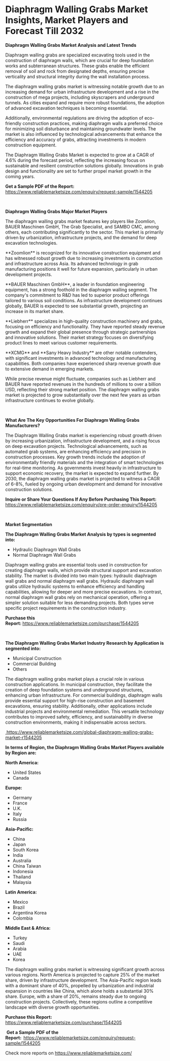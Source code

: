<p><h1>Diaphragm Walling Grabs Market Insights, Market Players and Forecast Till 2032</h1></p><p><strong>Diaphragm Walling Grabs Market Analysis and Latest Trends</strong></p>
<p><p>Diaphragm walling grabs are specialized excavating tools used in the construction of diaphragm walls, which are crucial for deep foundation works and subterranean structures. These grabs enable the efficient removal of soil and rock from designated depths, ensuring precise verticality and structural integrity during the wall installation process.</p><p>The diaphragm walling grabs market is witnessing notable growth due to an increasing demand for urban infrastructure development and a rise in the construction of mega projects, including skyscrapers and underground tunnels. As cities expand and require more robust foundations, the adoption of advanced excavation techniques is becoming essential. </p><p>Additionally, environmental regulations are driving the adoption of eco-friendly construction practices, making diaphragm walls a preferred choice for minimizing soil disturbance and maintaining groundwater levels. The market is also influenced by technological advancements that enhance the efficiency and accuracy of grabs, attracting investments in modern construction equipment.</p><p>The Diaphragm Walling Grabs Market is expected to grow at a CAGR of 4.6% during the forecast period, reflecting the increasing focus on sustainable and resilient construction solutions globally. Innovations in grab design and functionality are set to further propel market growth in the coming years.</p></p>
<p><strong>Get a Sample PDF of the Report:&nbsp;</strong> <a href="https://www.reliablemarketsize.com/enquiry/request-sample/1544205?utm_campaign=3351&utm_medium=2&utm_source=Github&utm_content=ia&utm_term=11042025&utm_id=diaphragm-walling-grabs">https://www.reliablemarketsize.com/enquiry/request-sample/1544205</a></p>
<p>&nbsp;</p>
<p><strong>Diaphragm Walling Grabs Major Market Players</strong></p>
<p><p>The diaphragm walling grabs market features key players like Zoomlion, BAUER Maschinen GmbH, The Grab Specialist, and SAMBO CMC, among others, each contributing significantly to the sector. This market is primarily driven by urbanization, infrastructure projects, and the demand for deep excavation technologies.</p><p>**Zoomlion** is recognized for its innovative construction equipment and has witnessed robust growth due to increasing investments in construction and infrastructure across Asia. Its advanced technology in grab manufacturing positions it well for future expansion, particularly in urban development projects.</p><p>**BAUER Maschinen GmbH**, a leader in foundation engineering equipment, has a strong foothold in the diaphragm walling segment. The company's commitment to R&D has led to superior product offerings tailored to various soil conditions. As infrastructure development continues globally, BAUER is expected to see substantial growth, projecting an increase in its market share.</p><p>**Liebherr** specializes in high-quality construction machinery and grabs, focusing on efficiency and functionality. They have reported steady revenue growth and expand their global presence through strategic partnerships and innovative solutions. Their market strategy focuses on diversifying product lines to meet various customer requirements.</p><p>**XCMG** and **Sany Heavy Industry** are other notable contenders, with significant investments in advanced technology and manufacturing capabilities. Both companies have experienced sharp revenue growth due to extensive demand in emerging markets.</p><p>While precise revenue might fluctuate, companies such as Liebherr and BAUER have reported revenues in the hundreds of millions to over a billion USD, reflecting their strong market position. The diaphragm walling grabs market is projected to grow substantially over the next few years as urban infrastructure continues to evolve globally.</p></p>
<p>&nbsp;</p>
<p><strong>What Are The Key Opportunities For Diaphragm Walling Grabs Manufacturers?</strong></p>
<p><p>The Diaphragm Walling Grabs market is experiencing robust growth driven by increasing urbanization, infrastructure development, and a rising focus on deep excavation projects. Technological advancements, such as automated grab systems, are enhancing efficiency and precision in construction processes. Key growth trends include the adoption of environmentally friendly materials and the integration of smart technologies for real-time monitoring. As governments invest heavily in infrastructure to support economic recovery, the market is expected to expand further. By 2030, the diaphragm walling grabs market is projected to witness a CAGR of 6-8%, fueled by ongoing urban development and demand for innovative construction solutions.</p></p>
<p><strong>Inquire or Share Your Questions If Any Before Purchasing This Report:</strong> <a href="https://www.reliablemarketsize.com/enquiry/pre-order-enquiry/1544205?utm_campaign=3351&utm_medium=2&utm_source=Github&utm_content=ia&utm_term=11042025&utm_id=diaphragm-walling-grabs">https://www.reliablemarketsize.com/enquiry/pre-order-enquiry/1544205</a></p>
<p>&nbsp;</p>
<p><strong>Market Segmentation</strong></p>
<p><strong>The Diaphragm Walling Grabs Market Analysis by types is segmented into:</strong></p>
<p><ul><li>Hydraulic Diaphragm Wall Grabs</li><li>Normal Diaphragm Wall Grabs</li></ul></p>
<p><p>Diaphragm walling grabs are essential tools used in construction for creating diaphragm walls, which provide structural support and excavation stability. The market is divided into two main types: hydraulic diaphragm wall grabs and normal diaphragm wall grabs. Hydraulic diaphragm wall grabs utilize hydraulic systems to enhance efficiency and handling capabilities, allowing for deeper and more precise excavations. In contrast, normal diaphragm wall grabs rely on mechanical operation, offering a simpler solution suitable for less demanding projects. Both types serve specific project requirements in the construction industry.</p></p>
<p><strong>Purchase this Report:&nbsp;</strong><a href="https://www.reliablemarketsize.com/purchase/1544205?utm_campaign=3351&utm_medium=2&utm_source=Github&utm_content=ia&utm_term=11042025&utm_id=diaphragm-walling-grabs">https://www.reliablemarketsize.com/purchase/1544205</a></p>
<p>&nbsp;</p>
<p><strong>The Diaphragm Walling Grabs Market Industry Research by Application is segmented into:</strong></p>
<p><ul><li>Municipal Construction</li><li>Commercial Building</li><li>Others</li></ul></p>
<p><p>The diaphragm walling grabs market plays a crucial role in various construction applications. In municipal construction, they facilitate the creation of deep foundation systems and underground structures, enhancing urban infrastructure. For commercial buildings, diaphragm walls provide essential support for high-rise construction and basement excavations, ensuring stability. Additionally, other applications include industrial projects and environmental remediation. This versatile technology contributes to improved safety, efficiency, and sustainability in diverse construction environments, making it indispensable across sectors.</p></p>
<p><a href="https://www.reliablemarketsize.com/global-diaphragm-walling-grabs-market-r1544205?utm_campaign=3351&utm_medium=2&utm_source=Github&utm_content=ia&utm_term=11042025&utm_id=diaphragm-walling-grabs">&nbsp;https://www.reliablemarketsize.com/global-diaphragm-walling-grabs-market-r1544205</a></p>
<p><strong>In terms of Region, the Diaphragm Walling Grabs Market Players available by Region are:</strong></p>
<p>
    <p> <strong> North America: </strong>
        <ul>
            <li>United States</li>
            <li>Canada</li>
        </ul>
        </p> 
    <p> <strong> Europe: </strong>
        <ul>
            <li>Germany</li>
            <li>France</li>
            <li>U.K.</li>
            <li>Italy</li>
            <li>Russia</li>
        </ul>
        </p> 
    <p> <strong> Asia-Pacific: </strong>
        <ul>
            <li>China</li>
            <li>Japan</li>
            <li>South Korea</li>
            <li>India</li>
            <li>Australia</li>
            <li>China Taiwan</li>
            <li>Indonesia</li>
            <li>Thailand</li>
            <li>Malaysia</li>
        </ul>
        </p> 
    <p> <strong> Latin America: </strong>
        <ul>
            <li>Mexico</li>
            <li>Brazil</li>
            <li>Argentina Korea</li>
            <li>Colombia</li>
        </ul>
        </p> 
    <p> <strong> Middle East & Africa: </strong>
        <ul>
            <li>Turkey</li>
            <li>Saudi</li>
            <li>Arabia</li>
            <li>UAE</li>
            <li>Korea</li>
        </ul>
    </p>
    </p>
<p><p>The diaphragm walling grabs market is witnessing significant growth across various regions. North America is projected to capture 25% of the market share, driven by infrastructure development. The Asia-Pacific region leads with a dominant share of 40%, propelled by urbanization and industrial expansion in countries like China, which alone holds a substantial 30% share. Europe, with a share of 20%, remains steady due to ongoing construction projects. Collectively, these regions outline a competitive landscape with diverse growth opportunities.</p></p>
<p><strong>Purchase this Report: </strong><a href="https://www.reliablemarketsize.com/purchase/1544205?utm_campaign=3351&utm_medium=2&utm_source=Github&utm_content=ia&utm_term=11042025&utm_id=diaphragm-walling-grabs">https://www.reliablemarketsize.com/purchase/1544205</a></p>
<p>&nbsp;<strong>Get a Sample PDF of the Report:&nbsp;&nbsp;</strong><a href="https://www.reliablemarketsize.com/enquiry/request-sample/1544205?utm_campaign=3351&utm_medium=2&utm_source=Github&utm_content=ia&utm_term=11042025&utm_id=diaphragm-walling-grabs">https://www.reliablemarketsize.com/enquiry/request-sample/1544205</a></p>
<p><strong></strong></p>
<p>Check more reports on <a href="https://www.reliablemarketsize.com/?utm_campaign=3351&utm_medium=2&utm_source=Github&utm_content=ia&utm_term=11042025&utm_id=diaphragm-walling-grabs">https://www.reliablemarketsize.com/</a></p>